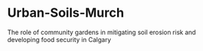# Urban-Soils-Murch
The role of community gardens in mitigating soil erosion risk and developing food security in Calgary
